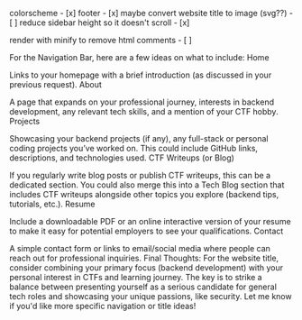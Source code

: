 colorscheme - [x]
footer - [x]
maybe convert website title to image (svg??) - [ ]
reduce sidebar height so it doesn't scroll - [x]

render with minify to remove html comments - [ ]

For the Navigation Bar, here are a few ideas on what to include:
Home

Links to your homepage with a brief introduction (as discussed in your previous request).
About

A page that expands on your professional journey, interests in backend development, any relevant tech skills, and a mention of your CTF hobby.
Projects

Showcasing your backend projects (if any), any full-stack or personal coding projects you’ve worked on. This could include GitHub links, descriptions, and technologies used.
CTF Writeups (or Blog)

If you regularly write blog posts or publish CTF writeups, this can be a dedicated section. You could also merge this into a Tech Blog section that includes CTF writeups alongside other topics you explore (backend tips, tutorials, etc.).
Resume

Include a downloadable PDF or an online interactive version of your resume to make it easy for potential employers to see your qualifications.
Contact

A simple contact form or links to email/social media where people can reach out for professional inquiries.
Final Thoughts:
For the website title, consider combining your primary focus (backend development) with your personal interest in CTFs and learning journey. The key is to strike a balance between presenting yourself as a serious candidate for general tech roles and showcasing your unique passions, like security. Let me know if you'd like more specific navigation or title ideas!
